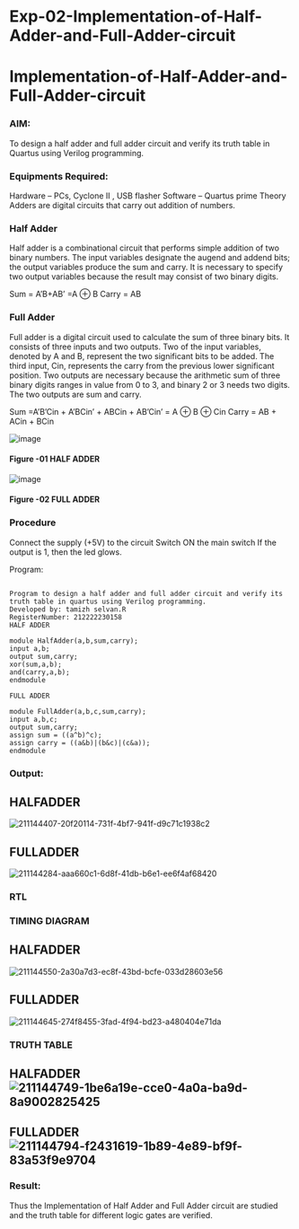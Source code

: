 # Exp-02-Implementation-of-Half-Adder-and-Full-Adder-circuit

# Implementation-of-Half-Adder-and-Full-Adder-circuit
### AIM:
To design a half adder and full adder circuit and verify its truth table in Quartus using Verilog programming.

### Equipments Required:
Hardware – PCs, Cyclone II , USB flasher
Software – Quartus prime
Theory
Adders are digital circuits that carry out addition of numbers.

### Half Adder
Half adder is a combinational circuit that performs simple addition of two binary numbers. The input variables designate the augend and addend bits; the output variables produce the sum and carry. It is necessary to specify two output variables because the result may consist of two binary digits.

Sum = A’B+AB’ =A ⊕ B Carry = AB

### Full Adder
Full adder is a digital circuit used to calculate the sum of three binary bits. It consists of three inputs and two outputs. Two of the input variables, denoted by A and B, represent the two significant bits to be added. The third input, Cin, represents the carry from the previous lower significant position. Two outputs are necessary because the arithmetic sum of three binary digits ranges in value from 0 to 3, and binary 2 or 3 needs two digits. The two outputs are sum and carry.

Sum =A’B’Cin + A’BCin’ + ABCin + AB’Cin’ = A ⊕ B ⊕ Cin Carry = AB + ACin + BCin

 ![image](https://user-images.githubusercontent.com/36288975/163552156-a13e5a56-c638-4110-97d9-8896907c8d25.png)

#### Figure -01 HALF ADDER 


![image](https://user-images.githubusercontent.com/36288975/163552057-b3547877-6d07-45b4-b7e0-bcfebfad9e1d.png)

#### Figure -02 FULL ADDER 

### Procedure

Connect the supply (+5V) to the circuit
Switch ON the main switch
If the output is 1, then the led glows.

Program:
```

Program to design a half adder and full adder circuit and verify its truth table in quartus using Verilog programming.
Developed by: tamizh selvan.R
RegisterNumber: 212222230158
HALF ADDER  

module HalfAdder(a,b,sum,carry);
input a,b;
output sum,carry;
xor(sum,a,b);
and(carry,a,b);
endmodule  

FULL ADDER  

module FullAdder(a,b,c,sum,carry);
input a,b,c;
output sum,carry;
assign sum = ((a^b)^c);
assign carry = ((a&b)|(b&c)|(c&a));
endmodule 
```

### Output:

## HALFADDER
![211144407-20f20114-731f-4bf7-941f-d9c71c1938c2](https://user-images.githubusercontent.com/121148386/233363891-3a89e7ea-4fe2-4753-9905-cbc49aa3e2d0.png)


 

## FULLADDER

![211144284-aaa660c1-6d8f-41db-b6e1-ee6f4af68420](https://user-images.githubusercontent.com/121148386/233363950-529d88f9-3df4-4a18-b111-db8e41edf504.png)

 
### RTL
### TIMING DIAGRAM

## HALFADDER

 ![211144550-2a30a7d3-ec8f-43bd-bcfe-033d28603e56](https://user-images.githubusercontent.com/121148386/233363994-aa58a3c3-2281-4ac2-a897-7285d21098aa.png)

## FULLADDER


 ![211144645-274f8455-3fad-4f94-bd23-a480404e71da](https://user-images.githubusercontent.com/121148386/233364016-937f841f-e671-49a7-b353-009b5f0adcb7.png)




### TRUTH TABLE 

## HALFADDER![211144749-1be6a19e-cce0-4a0a-ba9d-8a9002825425](https://user-images.githubusercontent.com/121148386/233364048-07fc6ded-54e9-415e-a9f5-cddf90d38576.png)


 
## FULLADDER![211144794-f2431619-1b89-4e89-bf9f-83a53f9e9704](https://user-images.githubusercontent.com/121148386/233364080-5f4bdce1-32a2-4acf-9b4b-be0417aad2eb.png)



 

### Result:

Thus the Implementation of Half Adder and Full Adder circuit are studied and the truth table for different logic gates are verified.
